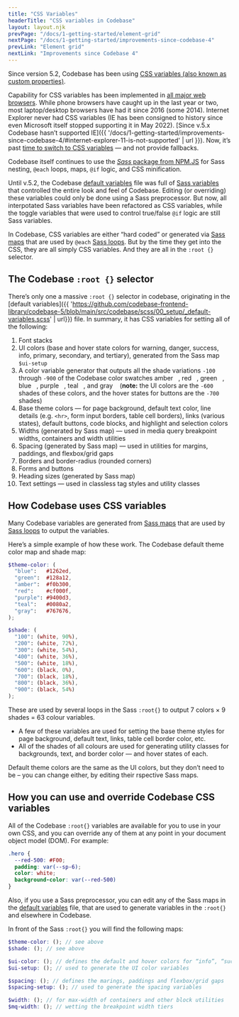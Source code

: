 ```yaml
---
title: "CSS Variables"
headerTitle: "CSS variables in Codebase"
layout: layout.njk
prevPage: "/docs/1-getting-started/element-grid"
nextPage: "/docs/1-getting-started/improvements-since-codebase-4"
prevLink: "Element grid"
nextLink: "Improvements since Codebase 4"
---
```


Since version 5.2, Codebase has been using [CSS variables (also known as custom properties)](https://developer.mozilla.org/en-US/docs/Web/CSS/Using_CSS_custom_properties).

Capability for CSS variables has been implemented in [all major web browsers](https://caniuse.com/css-variables). While phone browsers have caught up in the last year or two, most laptop/desktop browsers have had it since 2016 (some 2014). Internet Explorer never had CSS variables (IE has been consigned to history since even Microsoft itself stopped supporting it in May 2022). [Since v.5.x Codebase hasn’t supported IE]({{ '/docs/1-getting-started/improvements-since-codebase-4/#internet-explorer-11-is-not-supported' | url }}). Now, it’s past [time to switch to CSS variables](https://www.smashingmagazine.com/2017/04/start-using-css-custom-properties/) — and not provide fallbacks.

Codebase itself continues to use the [_Sass_ package from NPM.JS](https://www.npmjs.com/package/sass) for 
Sass nesting, `@each` loops, maps, `@if` logic, and CSS minification.

Until v.5.2, the Codebase [default variables](https://github.com/codebase-frontend-library/codebase-5/blob/main/src/codebase/scss/00_setup/_default-variables.scss) file was full of [Sass variables](https://sass-lang.com/documentation/variables) that controlled the entire look and feel of Codebase. Editing (or overriding) these variables could only be done using a Sass preprocessor. But now, all interpotated Sass variables have been refactored as CSS variables, while the toggle variables that were used to control true/false `@if` logic are still Sass variables.

In Codebase, CSS variables are either “hard coded” or generated via [Sass maps](https://sass-lang.com/documentation/values/maps) that are used by `@each` [Sass loops](https://sass-lang.com/documentation/at-rules/control/for). But by the time they get into the CSS, they are all simply CSS variables. And they are all in the `:root {}` selector.

## The Codebase `:root {}` selector

There’s only one a massive `:root {}` selector in codebase, originating in the [default variables]({{ 'https://github.com/codebase-frontend-library/codebase-5/blob/main/src/codebase/scss/00_setup/_default-variables.scss' | url}}) file. In summary, it has CSS variables for setting all of the following:

1. Font stacks
2. UI colors (base and hover state colors for <label class="label label-warning">warning</label>, <label class="label label-danger">danger</label>, <label class="label label-success">success</label>, <label class="label label-info">info</label>, <label class="label label-primary">primary</label>, <label class="label label-secondary">secondary</label>, and <label class="label label-tertiary">tertiary</label>), generated from the Sass map `$ui-setup`
3. A color variable generator that outputs all the shade variations `-100` through `-900` of the Codebase color swatches amber <label class="label bg-amber-500 t-white">&nbsp;&nbsp;</label>, red <label class="label bg-red-500 t-white">&nbsp;&nbsp;</label>, green <label class="label bg-green-500 t-white">&nbsp;&nbsp;</label>, blue <label class="label bg-blue-500 t-white">&nbsp;&nbsp;</label>, purple <label class="label bg-purple-500 t-white">&nbsp;&nbsp;</label>, teal <label class="label bg-teal-500 t-white">&nbsp;&nbsp;</label>, and gray <label class="label bg-gray-500 t-white">&nbsp;&nbsp;</label> (**note:** the UI colors are the `-600` shades of these colors, and the hover states for buttons are the `-700` shades)
4. Base theme colors — for page background, default text color, line details (e.g. `<hr>`, form input borders, table cell borders), links (various states), default buttons, code blocks, and highlight and selection colors
5. Widths (generated by Sass map) — used in media query breakpoint widths, containers and width utilities
6. Spacing (generated by Sass map) — used in utilities for margins, paddings, and flexbox/grid gaps
7. Borders and border-radius (rounded corners)
8. Forms and buttons
9. Heading sizes (generated by Sass map)
10. Text settings — used in classless tag styles and utility classes

## How Codebase uses CSS variables

Many Codebase variables are generated from [Sass maps](https://sass-lang.com/documentation/values/maps) that are used by [Sass loops](https://sass-lang.com/documentation/at-rules/control/for) to output the variables.

Here’s a simple example of how these work. The Codebase default theme color map and shade map:

```scss
$theme-color: (
  "blue":   #1262ed,
  "green":  #128a12,
  "amber":  #f0b300,
  "red":    #cf000f,
  "purple": #9400d3,
  "teal":   #0080a2,
  "gray":   #767676,
);

$shade: (
  "100": (white, 90%),
  "200": (white, 72%),
  "300": (white, 54%),
  "400": (white, 36%),
  "500": (white, 18%),
  "600": (black, 0%),
  "700": (black, 18%),
  "800": (black, 36%),
  "900": (black, 54%)
);
```

These are used by several loops in the Sass `:root{}` to output 7 colors &times; 9 shades = 63 colour variables.

* A few of these variables are used for setting the base theme styles for page background, default text, links, table cell border color, etc.
* All of the shades of all colours are used for generating utility classes for backgrounds, text, and border color — and hover states of each. 

Default theme colors are the same as the UI colors, but they don’t need to be – you can change either, by editing their rspective Sass maps.

## How you can use and override Codebase CSS variables

All of the Codebase `:root{}` variables are available for you to use in your own CSS, and you can override any of them at any point in your document object model (DOM). For example:

```css
.hero {
  --red-500: #F00; 
  padding: var(--sp-6);
  color: white;
  background-color: var(--red-500)
}
```

Also, if you use a Sass preprocessor, you can edit any of the Sass maps in the [default variables](https://github.com/codebase-frontend-library/codebase-5/blob/main/src/codebase/scss/00_setup/_default-variables.scss) file, that are used to generate variables in the `:root{}` and elsewhere in Codebase.

In front of the Sass `:root{}` you will find the following maps:

```scss
$theme-color: (); // see above
$shade: (); // see above

$ui-color: (); // defines the default and hover colors for “info”, “success”, “warning”, etc.
$ui-setup: (); // used to generate the UI color variables

$spacing: (); // defines the marings, paddings and flexbox/grid gaps
$spacing-setup: (); // used to generate the spacing variables

$width: (); // for max-width of containers and other block utilities
$mq-width: (); // wetting the breakpoint width tiers
```
